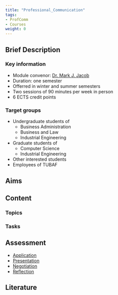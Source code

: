 ```yaml
---
title: "Professional_Communication"
tags:
- ProfComm
- Courses
weight: 0
---
```


## Brief Description
### Key information
- Module convenor: [Dr. Mark J. Jacob](mailto:mark.jacob@iuz.tu-freiberg.de)
- Duration: one semester
- Offerred in winter and summer semesters
- Two sessions of 90 minutes per week in person
- 6 ECTS credit points 
### Target groups
- Undergraduate students of
	- Business Administration
	- Business and Law
	- Industrial Engineering
- Graduate students of
	- Computer Science
	- Industrial Engineering
- Other interested students
- Employees of TUBAF
## Aims
## Content
### Topics
### Tasks
## Assessment
- [Application](/notes/Application.md)
- [Presentation](/notes/Presentation.md)
- [Negotiation](/notes/Negotiation.md)
- [Reflection](/notes/Reflection.md)
## Literature


